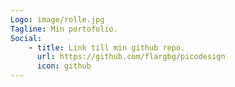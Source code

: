 ```yaml
---
Logo: image/rolle.jpg
Tagline: Min portofolio.
Social:
    - title: Link till min github repo.
      url: https://github.com/flargbg/picodesign
      icon: github
---
```

